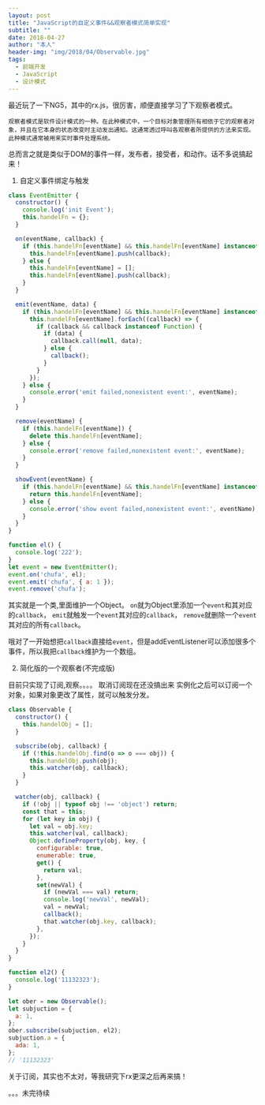 ```yaml
---
layout: post
title: "JavaScript的自定义事件&&观察者模式简单实现"
subtitle: ""
date: 2018-04-27
author: "本人"
header-img: "img/2018/04/Observable.jpg"
tags:
  - 前端开发
  - JavaScript
  - 设计模式
---
```

最近玩了一下NG5，其中的rx.js，很厉害，顺便直接学习了下观察者模式。

```
观察者模式是软件设计模式的一种。在此种模式中，一个目标对象管理所有相依于它的观察者对象，并且在它本身的状态改变时主动发出通知。这通常透过呼叫各观察者所提供的方法来实现。此种模式通常被用来实时事件处理系统。
```
总而言之就是类似于DOM的事件一样，发布者，接受者，和动作。话不多说搞起来！

1. 自定义事件绑定与触发

```javascript
class EventEmitter {
  constructor() {
    console.log('init Event');
    this.handelFn = {};
  }

  on(eventName, callback) {
    if (this.handelFn[eventName] && this.handelFn[eventName] instanceof Array && callback instanceof Function) {
      this.handelFn[eventName].push(callback);
    } else {
      this.handelFn[eventName] = [];
      this.handelFn[eventName].push(callback);
    }
  }

  emit(eventName, data) {
    if (this.handelFn[eventName] && this.handelFn[eventName] instanceof Array) {
      this.handelFn[eventName].forEach((callback) => {
        if (callback && callback instanceof Function) {
          if (data) {
            callback.call(null, data);
          } else {
            callback();
          }
        }
      });
    } else {
      console.error('emit failed,nonexistent event:', eventName);
    }
  }

  remove(eventName) {
    if (this.handelFn[eventName]) {
      delete this.handelFn[eventName];
    } else {
      console.error('remove failed,nonexistent event:', eventName);
    }
  }

  showEvent(eventName) {
    if (this.handelFn[eventName] && this.handelFn[eventName] instanceof Array) {
      return this.handelFn[eventName];
    } else {
      console.error('show event failed,nonexistent event:', eventName);
    }
  }
}

function el() {
  console.log('222');
}
let event = new EventEmitter();
event.on('chufa', el);
event.emit('chufa', { a: 1 });
event.remove('chufa');
```

其实就是一个类,里面维护一个Object。
`on`就为Object里添加一个`event`和其对应的`callback`，
`emit`就触发一个`event`其对应的`callback`，
`remove`就删除一个`event`其对应的所有`callback`。

哦对了一开始想把`callback`直接给`event`，但是addEventListener可以添加很多个事件，所以我把`callback`维护为一个数组。

2. 简化版的一个观察者(不完成版)

目前只实现了订阅,观察。。。。 取消订阅现在还没搞出来
实例化之后可以订阅一个对象，如果对象更改了属性，就可以触发分发。

```javascript
class Observable {
  constructor() {
    this.handelObj = [];
  }

  subscribe(obj, callback) {
    if (!this.handelObj.find(o => o === obj)) {
      this.handelObj.push(obj);
      this.watcher(obj, callback);
    }
  }

  watcher(obj, callback) {
    if (!obj || typeof obj !== 'object') return;
    const that = this;
    for (let key in obj) {
      let val = obj.key;
      this.watcher(val, callback);
      Object.defineProperty(obj, key, {
        configurable: true,
        enumerable: true,
        get() {
          return val;
        },
        set(newVal) {
          if (newVal === val) return;
          console.log('newVal', newVal);
          val = newVal;
          callback();
          that.watcher(obj.key, callback);
        },
      });
    }
  }
}

function el2() {
  console.log('11132323');
}

let ober = new Observable();
let subjuction = {
  a: 1,
};
ober.subscribe(subjuction, el2);
subjuction.a = {
  ada: 1,
};
// '11132323'
```

关于订阅，其实也不太对，等我研究下rx更深之后再来搞！

。。。未完待续
